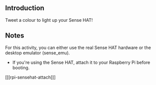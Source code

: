 ## Introduction

Tweet a colour to light up your Sense HAT!

## Notes

For this activity, you can either use the real Sense HAT hardware or the desktop emulator (sense_emu).

- If you're using the Sense HAT, attach it to your Raspberry Pi before booting.

[[[rpi-sensehat-attach]]]
